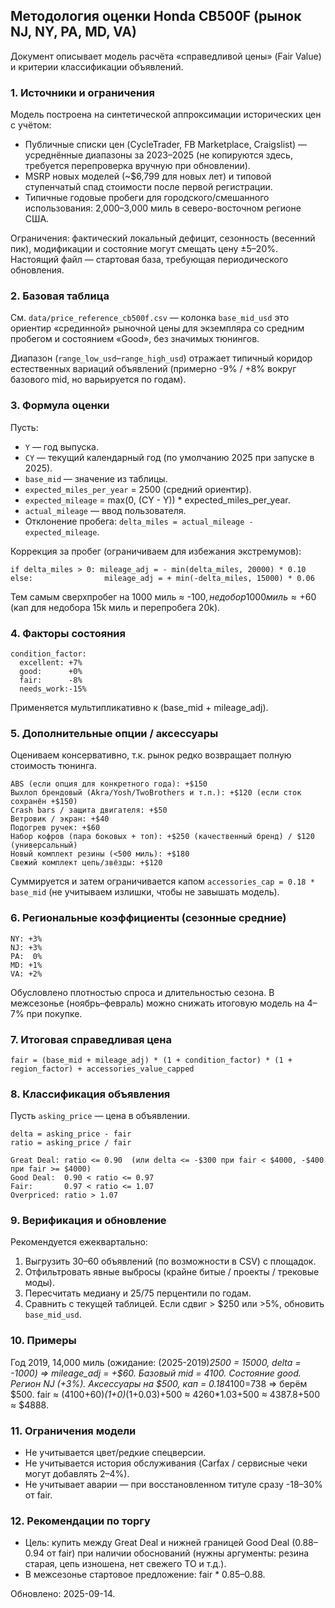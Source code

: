 ## Методология оценки Honda CB500F (рынок NJ, NY, PA, MD, VA)

Документ описывает модель расчёта «справедливой цены» (Fair Value) и критерии классификации объявлений.

### 1. Источники и ограничения
Модель построена на синтетической аппроксимации исторических цен с учётом:
* Публичные списки цен (CycleTrader, FB Marketplace, Craigslist) — усреднённые диапазоны за 2023–2025 (не копируются здесь, требуется перепроверка вручную при обновлении).
* MSRP новых моделей (~$6,799 для новых лет) и типовой ступенчатый спад стоимости после первой регистрации.
* Типичные годовые пробеги для городского/смешанного использования: 2,000–3,000 миль в северо-восточном регионе США.

Ограничения: фактический локальный дефицит, сезонность (весенний пик), модификации и состояние могут смещать цену ±5–20%. Настоящий файл — стартовая база, требующая периодического обновления.

### 2. Базовая таблица
См. `data/price_reference_cb500f.csv` — колонка `base_mid_usd` это ориентир «срединной» рыночной цены для экземпляра со средним пробегом и состоянием «Good», без значимых тюнингов.

Диапазон (`range_low_usd`–`range_high_usd`) отражает типичный коридор естественных вариаций объявлений (примерно -9% / +8% вокруг базового mid, но варьируется по годам).

### 3. Формула оценки

Пусть:
* `Y` — год выпуска.
* `CY` — текущий календарный год (по умолчанию 2025 при запуске в 2025).
* `base_mid` — значение из таблицы.
* `expected_miles_per_year` = 2500 (средний ориентир).
* `expected_mileage` = max(0, (CY - Y)) * expected_miles_per_year.
* `actual_mileage` — ввод пользователя.
* Отклонение пробега: `delta_miles = actual_mileage - expected_mileage`.

Коррекция за пробег (ограничиваем для избежания экстремумов):
```
if delta_miles > 0: mileage_adj = - min(delta_miles, 20000) * 0.10
else:                mileage_adj = + min(-delta_miles, 15000) * 0.06
```
Тем самым сверхпробег на 1000 миль ≈ -$100, недобор 1000 миль ≈ +$60 (кап для недобора 15k миль и перепробега 20k).

### 4. Факторы состояния
```
condition_factor:
  excellent: +7%
  good:      +0%
  fair:      -8%
  needs_work:-15%
```
Применяется мультипликативно к (base_mid + mileage_adj).

### 5. Дополнительные опции / аксессуары
Оцениваем консервативно, т.к. рынок редко возвращает полную стоимость тюнинга.
```
ABS (если опция для конкретного года): +$150
Выхлоп брендовый (Akra/Yosh/TwoBrothers и т.п.): +$120 (если сток сохранён +$150)
Crash bars / защита двигателя: +$50
Ветровик / экран: +$40
Подогрев ручек: +$60
Набор кофров (пара боковых + топ): +$250 (качественный бренд) / $120 (универсальный)
Новый комплект резины (<500 миль): +$180
Свежий комплект цепь/звёзды: +$120
```
Суммируется и затем ограничивается капом `accessories_cap = 0.18 * base_mid` (не учитываем излишки, чтобы не завышать модель).

### 6. Региональные коэффициенты (сезонные средние)
```
NY: +3%
NJ: +3%
PA:  0%
MD: +1%
VA: +2%
```
Обусловлено плотностью спроса и длительностью сезона. В межсезонье (ноябрь–февраль) можно снижать итоговую модель на 4–7% при покупке.

### 7. Итоговая справедливая цена
```
fair = (base_mid + mileage_adj) * (1 + condition_factor) * (1 + region_factor) + accessories_value_capped
```

### 8. Классификация объявления
Пусть `asking_price` — цена в объявлении.
```
delta = asking_price - fair
ratio = asking_price / fair

Great Deal: ratio <= 0.90  (или delta <= -$300 при fair < $4000, -$400 при fair >= $4000)
Good Deal:  0.90 < ratio <= 0.97
Fair:       0.97 < ratio <= 1.07
Overpriced: ratio > 1.07
```

### 9. Верификация и обновление
Рекомендуется ежеквартально:
1. Выгрузить 30–60 объявлений (по возможности в CSV) с площадок.
2. Отфильтровать явные выбросы (крайне битые / проекты / трековые моды).
3. Пересчитать медиану и 25/75 перцентили по годам.
4. Сравнить с текущей таблицей. Если сдвиг > $250 или >5%, обновить `base_mid_usd`.

### 10. Примеры
Год 2019, 14,000 миль (ожидание: (2025-2019)*2500 = 15000, delta = -1000) => mileage_adj = +$60.
Базовый mid = 4100. Состояние good. Регион NJ (+3%). Аксессуары на $500, кап = 0.18*4100=738 => берём $500.
fair ≈ (4100+60)*(1+0)*(1+0.03)+500 ≈ 4260*1.03+500 ≈ 4387.8+500 ≈ $4888.

### 11. Ограничения модели
* Не учитывается цвет/редкие спецверсии.
* Не учитывается история обслуживания (Carfax / сервисные чеки могут добавлять 2–4%).
* Не учитывает аварии — при восстановленном титуле сразу -18–30% от fair.

### 12. Рекомендации по торгу
* Цель: купить между Great Deal и нижней границей Good Deal (0.88–0.94 от fair) при наличии обоснований (нужны аргументы: резина старая, цепь изношена, нет свежего ТО и т.д.).
* В межсезонье стартовое предложение: fair * 0.85–0.88.

Обновлено: 2025-09-14.
